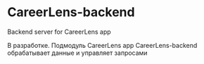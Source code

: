 # CareerLens-backend
Backend server for CareerLens app

В разработке. Подмодуль CareerLens app
CareerLens-backend обрабатывает данные и управляет запросами
